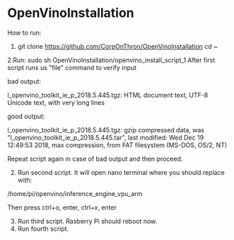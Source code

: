 # OpenVinoInstallation
How to run:

1. git clone https://github.com/CorpOnThron/OpenVinoInstallation
cd ~

2.Run:
sudo sh OpenVinoInstallation/openvino_install_script_1
After first script runs us "file" command to verify input

bad output:

l_openvino_toolkit_ie_p_2018.5.445.tgz: HTML document text, UTF-8 Unicode text, with very long lines
 
good output:

l_openvino_toolkit_ie_p_2018.5.445.tgz: gzip compressed data, was "l_openvino_toolkit_ie_p_2018.5.445.tar", last modified: Wed Dec 19  12:49:53 2018, max compression, from FAT filesystem (MS-DOS, OS/2, NT)

Repeat script again in case of bad output and then proceed.

2. Run second script. It will open nano terminal where you should replace <INSTALLDIR> with:

/home/pi/openvino/inference_engine_vpu_arm

Then press ctrl+o, enter, ctrl+x, enter

3. Run third script. Rasberry Pi should reboot now.
4. Run fourth script.
